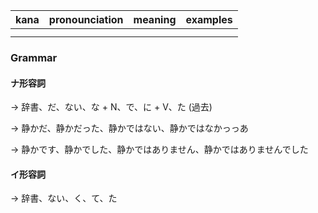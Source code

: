 

| kana | pronounciation | meaning | examples |
| ---  | ---            | ---     | ---      |
|      |                |         |          |
|      |                |         |          |


### Grammar

#### ナ形容詞

-> 辞書、だ、ない、な + N、で、に + V、た (過去)

-> 静かだ、静かだった、静かではない、静かではなかっっあ

-> 静かです、静かでした、静かではありません、静かではありませんでした

#### イ形容詞

-> 辞書、ない、く、て、た




